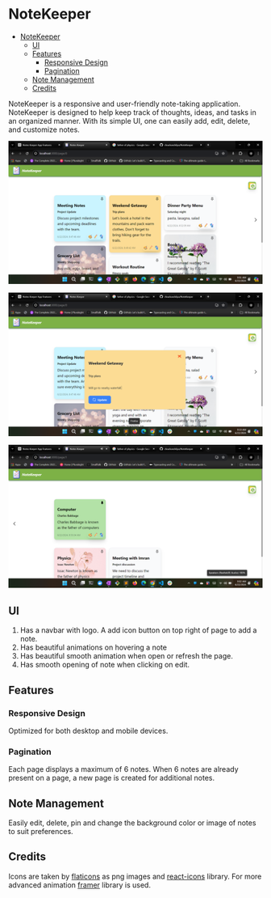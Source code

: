 # NoteKeeper

- [NoteKeeper](#notekeeper)
  - [UI](#ui)
  - [Features](#features)
    - [Responsive Design](#responsive-design)
    - [Pagination](#pagination)
  - [Note Management](#note-management)
  - [Credits](#credits)


NoteKeeper is a responsive and user-friendly note-taking application. NoteKeeper is designed to help keep track of thoughts, ideas, and tasks in an organized manner. With its simple UI, one can easily add, edit, delete, and customize notes.

![first page](./frontend/src/ui_screenshots/note-keeper-first-page.png)

![update note](./frontend/src/ui_screenshots/note-keeper-update.png)

![second page](./frontend/src/ui_screenshots/note-keeper-second-page.png)

## UI

1. Has a navbar with logo. A add icon button on top right of page to add a note.
2. Has beautiful animations on hovering a note
3. Has beautiful smooth animation when open or refresh the page.
4. Has smooth opening of note when clicking on edit.

## Features

### Responsive Design

Optimized for both desktop and mobile devices.

### Pagination

Each page displays a maximum of 6 notes. When 6 notes are already present on a page, a new page is created for additional notes.

## Note Management

Easily edit, delete, pin and change the background color or image of notes to suit preferences.

## Credits

Icons are taken by [flaticons](https://www.flaticon.com) as png images and [react-icons](https://react-icons.github.io/react-icons) library. For more advanced animation [framer](https://www.framer.com/motion/introduction) library is used.
